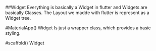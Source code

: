 ##Widget
Everything is basically a Widget in flutter and Widgets are basically Classes. The Layout we madde with flutter is represent as a Widget tree.

#MaterialApp() Widget
Is just a wrapper class, which provides a basic styling.

#scaffold() Widget